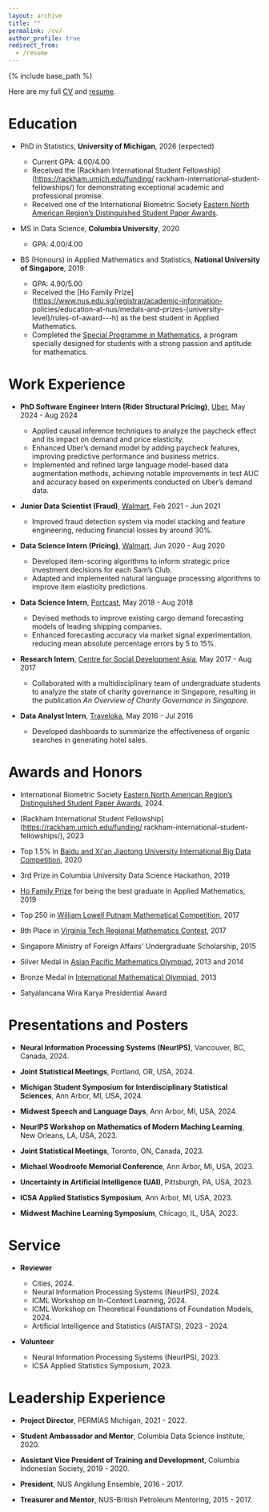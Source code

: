 ```yaml
---
layout: archive
title: ""
permalink: /cv/
author_profile: true
redirect_from:
  - /resume
---
```


{% include base_path %}

Here are my full [CV](http://k-wib.github.io/files/cv_wibisono_janu_25.pdf) and [resume](http://k-wib.github.io/files/resume_wibisono_jan_25.pdf).

Education
======
* PhD in Statistics, **University of Michigan**, 2026 (expected)
	* Current GPA: 4.00/4.00
	* Received the [Rackham International Student Fellowship](https://rackham.umich.edu/funding/	rackham-international-student-fellowships/) for demonstrating exceptional academic and 		professional promise.
	* Received one of the International Biometric Society [Eastern North American Region’s Distinguished Student Paper Awards](https://www.enar.org/meetings/StudentPaperAwards/).

* MS in Data Science, **Columbia University**, 2020
	* GPA: 4.00/4.00

* BS (Honours) in Applied Mathematics and Statistics, **National University of Singapore**, 2019
	* GPA: 4.90/5.00
	* Received the [Ho Family Prize](https://www.nus.edu.sg/registrar/academic-information-		policies/education-at-nus/medals-and-prizes-(university-level)/rules-of-award---h) as the 	best student in Applied Mathematics.
	* Completed the [Special Programme in Mathematics](https://www.math.nus.edu.sg/ug/spm/), a 	program specially designed for students with a strong passion and aptitude for mathematics.

Work Experience
======
* **PhD Software Engineer Intern (Rider Structural Pricing)**, [Uber](https://www.uber.com/), May 2024 - Aug 2024
	* Applied causal inference techniques to analyze the paycheck effect and its impact on demand and price elasticity.
	* Enhanced Uber’s demand model by adding paycheck features, improving predictive performance and business metrics.
	* Implemented and refined large language model-based data augmentation methods, achieving notable improvements in test AUC and accuracy based on experiments conducted on Uber’s demand data.

* **Junior Data Scientist (Fraud)**, [Walmart](https://www.walmart.com/), Feb 2021 - Jun 2021
	* Improved fraud detection system via model stacking and feature engineering, reducing financial losses by around 30%.

* **Data Science Intern (Pricing)**, [Walmart](https://www.walmart.com/), Jun 2020 - Aug 2020
	* Developed item-scoring algorithms to inform strategic price investment decisions for each Sam’s Club.
	* Adapted and implemented natural language processing algorithms to improve item elasticity predictions.

* **Data Science Intern**, [Portcast](https://portcast.io/), May 2018 - Aug 2018
	* Devised methods to improve existing cargo demand forecasting models of leading shipping companies.
	* Enhanced forecasting accuracy via market signal experimentation, reducing mean absolute percentage errors by 5 to 15%.

* **Research Intern**, [Centre for Social Development Asia](https://fass.nus.edu.sg/swk/csda-overview/), May 2017 - Aug 2017
	* Collaborated with a multidisciplinary team of undergraduate students to analyze the state 	of charity governance in Singapore, resulting in the publication _An Overview of Charity 	Governance in Singapore_.

* **Data Analyst Intern**, [Traveloka](https://www.traveloka.com/en-id/), May 2016 - Jul 2016
	*  Developed dashboards to summarize the effectiveness of organic searches in generating hotel sales.
  
Awards and Honors
======
* International Biometric Society [Eastern North American Region’s Distinguished Student Paper Awards](https://www.enar.org/meetings/StudentPaperAwards/), 2024.

* [Rackham International Student Fellowship](https://rackham.umich.edu/funding/	rackham-international-student-fellowships/), 2023

* Top 1.5% in [Baidu and Xi'an Jiaotong University International Big Data Competition](https://aistudio.baidu.com/aistudio/competition/detail/91/0/introduction), 2020

* 3rd Prize in Columbia University Data Science Hackathon, 2019

* [Ho Family Prize](https://www.nus.edu.sg/registrar/academic-information-policies/education-at-nus/medals-and-prizes-(university-level)/rules-of-award---h) for being the best graduate in Applied Mathematics, 2019

* Top 250 in [William Lowell Putnam Mathematical Competition](https://www.maa.org/math-competitions/putnam-competition), 2017

* 8th Place in [Virginia Tech Regional Mathematics Contest](https://personal.math.vt.edu/plinnell/Vtregional/), 2017

* Singapore Ministry of Foreign Affairs' Undergraduate Scholarship, 2015

* Silver Medal in [Asian Pacific Mathematics Olympiad](https://www.apmo-official.org/), 2013 and 2014

* Bronze Medal in [International Mathematical Olympiad](https://www.imo-official.org/), 2013

* Satyalancana Wira Karya Presidential Award


Presentations and Posters
======
* **Neural Information Processing Systems (NeurIPS)**, Vancouver, BC, Canada, 2024.

* **Joint Statistical Meetings**, Portland, OR, USA, 2024.

* **Michigan Student Symposium for Interdisciplinary Statistical Sciences**, Ann Arbor, MI, USA, 2024.

* **Midwest Speech and Language Days**, Ann Arbor, MI, USA, 2024.

* **NeurIPS Workshop on Mathematics of Modern Maching Learning**, New Orleans, LA, USA, 2023.

* **Joint Statistical Meetings**, Toronto, ON, Canada, 2023.

* **Michael Woodroofe Memorial Conference**, Ann Arbor, MI, USA, 2023.

* **Uncertainty in Artificial Intelligence (UAI)**, Pittsburgh, PA, USA, 2023.

* **ICSA Applied Statistics Symposium**, Ann Arbor, MI, USA, 2023.

* **Midwest Machine Learning Symposium**, Chicago, IL, USA, 2023.

Service
======
* **Reviewer**
	* Cities, 2024.
	* Neural Information Processing Systems (NeurIPS), 2024.
	* ICML Workshop on In-Context Learning, 2024.
	* ICML Workshop on Theoretical Foundations of Foundation Models, 2024.
	* Artificial Intelligence and Statistics (AISTATS), 2023 - 2024.

* **Volunteer**
	* Neural Information Processing Systems (NeurIPS), 2023.
	* ICSA Applied Statistics Symposium, 2023.


Leadership Experience
======
* **Project Director**, PERMIAS Michigan, 2021 - 2022.

* **Student Ambassador and Mentor**, Columbia Data Science Institute, 2020.

* **Assistant Vice President of Training and Development**, Columbia Indonesian Society, 2019 - 2020.

* **President**, NUS Angklung Ensemble, 2016 - 2017.

* **Treasurer and Mentor**, NUS-British Petroleum Mentoring, 2015 - 2017.